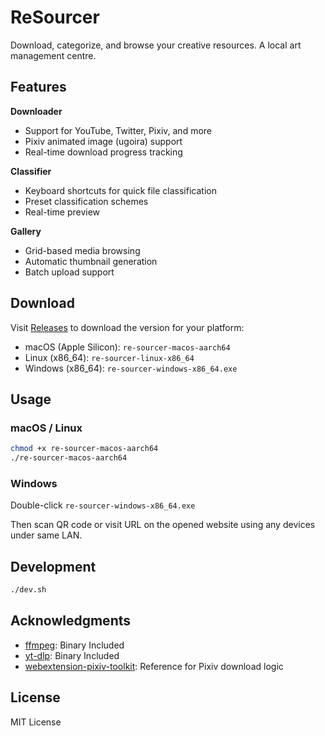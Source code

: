 # ReSourcer

Download, categorize, and browse your creative resources. A local art management centre.

## Features

**Downloader**
- Support for YouTube, Twitter, Pixiv, and more
- Pixiv animated image (ugoira) support
- Real-time download progress tracking

**Classifier**
- Keyboard shortcuts for quick file classification
- Preset classification schemes
- Real-time preview

**Gallery**
- Grid-based media browsing
- Automatic thumbnail generation
- Batch upload support

## Download

Visit [Releases](../../releases) to download the version for your platform:
- macOS (Apple Silicon): `re-sourcer-macos-aarch64`
- Linux (x86_64): `re-sourcer-linux-x86_64`
- Windows (x86_64): `re-sourcer-windows-x86_64.exe`

## Usage

### macOS / Linux
```bash
chmod +x re-sourcer-macos-aarch64
./re-sourcer-macos-aarch64
```

### Windows
Double-click `re-sourcer-windows-x86_64.exe`

Then scan QR code or visit URL on the opened website using any devices under same LAN.

## Development

```bash
./dev.sh
```

## Acknowledgments

- [ffmpeg](https://github.com/FFmpeg/FFmpeg): Binary Included
- [yt-dlp](https://github.com/yt-dlp/yt-dlp): Binary Included
- [webextension-pixiv-toolkit](https://github.com/leoding86/webextension-pixiv-toolkit): Reference for Pixiv download logic

## License

MIT License
